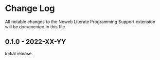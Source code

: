 # Change Log

All notable changes to the Noweb Literate Programming Support extension will be documented in this file.

## 0.1.0 - 2022-XX-YY

Initial release.
